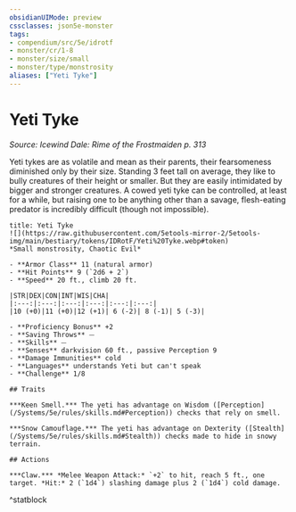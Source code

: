 ```yaml
---
obsidianUIMode: preview
cssclasses: json5e-monster
tags:
- compendium/src/5e/idrotf
- monster/cr/1-8
- monster/size/small
- monster/type/monstrosity
aliases: ["Yeti Tyke"]
---
```

# Yeti Tyke
*Source: Icewind Dale: Rime of the Frostmaiden p. 313*  

Yeti tykes are as volatile and mean as their parents, their fearsomeness diminished only by their size. Standing 3 feet tall on average, they like to bully creatures of their height or smaller. But they are easily intimidated by bigger and stronger creatures. A cowed yeti tyke can be controlled, at least for a while, but raising one to be anything other than a savage, flesh-eating predator is incredibly difficult (though not impossible).

```ad-statblock
title: Yeti Tyke
![](https://raw.githubusercontent.com/5etools-mirror-2/5etools-img/main/bestiary/tokens/IDRotF/Yeti%20Tyke.webp#token)
*Small monstrosity, Chaotic Evil*

- **Armor Class** 11 (natural armor)
- **Hit Points** 9 (`2d6 + 2`)
- **Speed** 20 ft., climb 20 ft.

|STR|DEX|CON|INT|WIS|CHA|
|:---:|:---:|:---:|:---:|:---:|:---:|
|10 (+0)|11 (+0)|12 (+1)| 6 (-2)| 8 (-1)| 5 (-3)|

- **Proficiency Bonus** +2
- **Saving Throws** ⏤
- **Skills** ⏤
- **Senses** darkvision 60 ft., passive Perception 9
- **Damage Immunities** cold
- **Languages** understands Yeti but can't speak
- **Challenge** 1/8

## Traits

***Keen Smell.*** The yeti has advantage on Wisdom ([Perception](/Systems/5e/rules/skills.md#Perception)) checks that rely on smell.

***Snow Camouflage.*** The yeti has advantage on Dexterity ([Stealth](/Systems/5e/rules/skills.md#Stealth)) checks made to hide in snowy terrain.

## Actions

***Claw.*** *Melee Weapon Attack:* `+2` to hit, reach 5 ft., one target. *Hit:* 2 (`1d4`) slashing damage plus 2 (`1d4`) cold damage.
```
^statblock